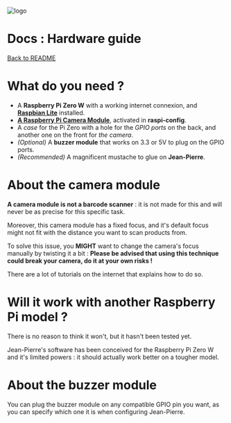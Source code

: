![logo](https://raw.githubusercontent.com/matteocargnelutti/jeanpierre/master/misc/ban.png)
# Docs : Hardware guide
[Back to README](http://github.com/matteocargnelutti/jeanpierre)

# What do you need ?
* A **Raspberry Pi Zero W** with a working internet connexion, and [**Raspbian Lite**](https://www.raspberrypi.org/downloads/raspbian/) installed.
* [**A Raspberry Pi Camera Module**](https://www.raspberrypi.org/products/camera-module-v2/), activated in **raspi-config**.
* A *case* for the Pi Zero with a hole for the *GPIO ports* on the back, and another one on the front for *the camera*.
* *(Optional)* A **buzzer module** that works on 3.3 or 5V to plug on the GPIO ports.
* *(Recommended)* A magnificent mustache to glue on **Jean-Pierre**.

# About the camera module
**A camera module is not a barcode scanner** : it is not made for this and will never be as precise for this specific task.

Moreover, this camera module has a fixed focus, and it's default focus might not fit with the distance you want to scan products from.

To solve this issue, you **MIGHT** want to change the camera's focus manually by twisting it a bit :
**Please be advised that using this technique could break your camera, do it at your own risks !**

There are a lot of tutorials on the internet that explains how to do so.

# Will it work with another Raspberry Pi model ?
There is no reason to think it won't, but it hasn't been tested yet.

Jean-Pierre's software has been conceived for the Raspberry Pi Zero W and it's limited powers : it should actually work better on a tougher model.

# About the buzzer module
You can plug the buzzer module on any compatible GPIO pin you want, as you can specify which one it is when configuring Jean-Pierre.
 